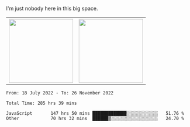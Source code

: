 I'm just nobody here in this big space.
<table>
  <tr>
    <th>
        <img height="175em" src="https://github-readme-stats.vercel.app/api/top-langs/?username=introbond&hide=css,html&layout=compact&theme=nord" />
    </th>
    <th><img height="175em" src="https://github-readme-stats.vercel.app/api/?username=introbond&theme=nord&show_icons=true&hide_border=true&&count_private=true&include_all_commits=true" /></th>
  </tr>
</table>

<!--START_SECTION:waka-->

```text
From: 18 July 2022 - To: 26 November 2022

Total Time: 285 hrs 39 mins

JavaScript       147 hrs 50 mins █████████████░░░░░░░░░░░░   51.76 %
Other            70 hrs 32 mins  ██████▒░░░░░░░░░░░░░░░░░░   24.70 %
```

<!--END_SECTION:waka-->
